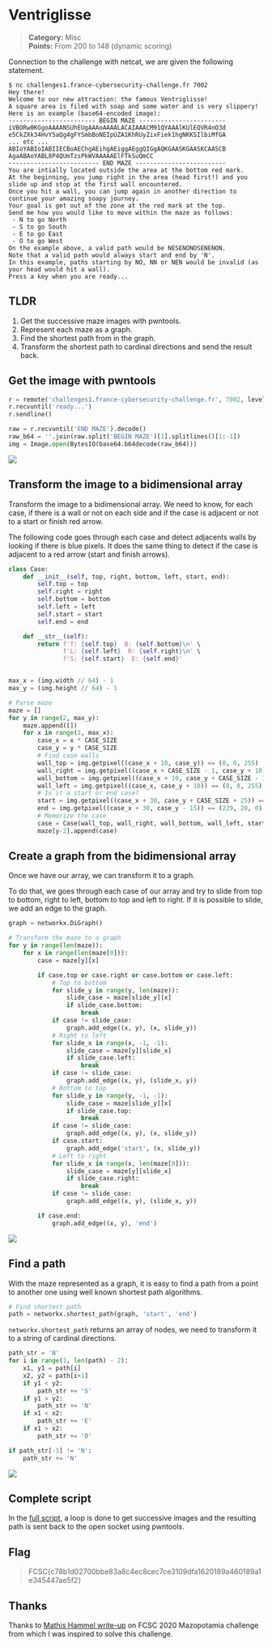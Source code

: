 # Ventriglisse

> **Category:** Misc  
> **Points:** From 200 to 148 (dynamic scoring)

Connection to the challenge with netcat, we are given the following statement.

```
$ nc challenges1.france-cybersecurity-challenge.fr 7002
Hey there!
Welcome to our new attraction: the famous Ventriglisse!
A square area is filed with soap and some water and is very slippery!
Here is an example (base64-encoded image):
------------------------ BEGIN MAZE ------------------------
iVBORw0KGgoAAAANSUhEUgAAAoAAAALACAIAAACM91QYAAAlKUlEQVR4nO3d
e5CkZXk34HvY5aQg4gFYSmbBoNEIpUZA1KhRUyZixFiek1hgNKKSIlbiMfGA
... etc ...
ABIoYABIoIABIIECBoAEChgAEihgAEiggAEggQIGgAQKGAASKGAASKCAASCB
AgaABAoYABL8P4QUmTzsPkWVAAAAAElFTkSuQmCC
------------------------- END MAZE -------------------------
You are intially located outside the area at the bottom red mark.
At the beginning, you jump right in the area (head first!) and you slide up and stop at the first wall encountered.
Once you hit a wall, you can jump again in another direction to continue your amazing soapy journey.
Your goal is get out of the zone at the red mark at the top.
Send me how you would like to move within the maze as follows:
 - N to go North
 - S to go South
 - E to go East
 - O to go West
On the example above, a valid path would be NESENONOSENENON.
Note that a valid path would always start and end by 'N'.
In this example, paths starting by NO, NN or NEN would be invalid (as your head would hit a wall).
Press a key when you are ready...
```

## TLDR

1. Get the successive maze images with pwntools.
2. Represent each maze as a graph.
3. Find the shortest path from in the graph.
4. Transform the shortest path to cardinal directions and send the result back.

## Get the image with pwntools

```python
r = remote('challenges1.france-cybersecurity-challenge.fr', 7002, level='debug')
r.recvuntil('ready...')
r.sendline()

raw = r.recvuntil('END MAZE').decode()
raw_b64 = ''.join(raw.split('BEGIN MAZE')[1].splitlines()[1:-1])
img = Image.open(BytesIO(base64.b64decode(raw_b64)))
```

![](maze.png)

## Transform the image to a bidimensional array

Transform the image to a bidimensional array. We need to know, for each case, if there is a wall or not on each side and if the case is adjacent or not to a start or finish red arrow.

The following code goes through each case and detect adjacents walls by looking if there is blue pixels. It does the same thing to detect if the case is adjacent to a red arrow (start and finish arrows).

```python
class Case:
    def __init__(self, top, right, bottom, left, start, end):
        self.top = top
        self.right = right
        self.bottom = bottom
        self.left = left
        self.start = start
        self.end = end

    def __str__(self):
        return f'T: {self.top}  B: {self.bottom}\n' \
               f'L: {self.left}  R: {self.right}\n' \
               f'S: {self.start}  E: {self.end}'


max_x = (img.width // 64) - 1
max_y = (img.height // 64) - 1

# Parse maze
maze = []
for y in range(2, max_y):
    maze.append([])
    for x in range(1, max_x):
        case_x = x * CASE_SIZE
        case_y = y * CASE_SIZE
        # Find case walls
        wall_top = img.getpixel((case_x + 10, case_y)) == (0, 0, 255)
        wall_right = img.getpixel((case_x + CASE_SIZE - 1, case_y + 10)) == (0, 0, 255)
        wall_bottom = img.getpixel((case_x + 10, case_y + CASE_SIZE - 1)) == (0, 0, 255)
        wall_left = img.getpixel((case_x, case_y + 10)) == (0, 0, 255)
        # Is it a start or end case?
        start = img.getpixel((case_x + 30, case_y + CASE_SIZE + 25)) == (229, 20, 0)
        end = img.getpixel((case_x + 30, case_y - 15)) == (229, 20, 0)
        # Memorize the case
        case = Case(wall_top, wall_right, wall_bottom, wall_left, start, end)
        maze[y-2].append(case)
```

## Create a graph from the bidimensional array

Once we have our array, we can transform it to a graph.

To do that, we goes through each case of our array and try to slide from top to bottom, right to left, bottom to top and left to right. If it is possible to slide, we add an edge to the graph.

```python
graph = networkx.DiGraph()

# Transform the maze to a graph
for y in range(len(maze)):
    for x in range(len(maze[0])):
        case = maze[y][x]

        if case.top or case.right or case.bottom or case.left:
            # Top to bottom
            for slide_y in range(y, len(maze)):
                slide_case = maze[slide_y][x]
                if slide_case.bottom:
                    break
            if case != slide_case:
                graph.add_edge((x, y), (x, slide_y))
            # Right to left
            for slide_x in range(x, -1, -1):
                slide_case = maze[y][slide_x]
                if slide_case.left:
                    break
            if case != slide_case:
                graph.add_edge((x, y), (slide_x, y))
            # Bottom to top
            for slide_y in range(y, -1, -1):
                slide_case = maze[slide_y][x]
                if slide_case.top:
                    break
            if case != slide_case:
                graph.add_edge((x, y), (x, slide_y))
            if case.start:
                graph.add_edge('start', (x, slide_y))
            # Left to right
            for slide_x in range(x, len(maze[0])):
                slide_case = maze[y][slide_x]
                if slide_case.right:
                    break
            if case != slide_case:
                graph.add_edge((x, y), (slide_x, y))

        if case.end:
            graph.add_edge((x, y), 'end')
```

![](maze-graph.png)

## Find a path

With the maze represented as a graph, it is easy to find a path from a point to another one using well known shortest path algorithms.

```python
# Find shortest path
path = networkx.shortest_path(graph, 'start', 'end')
```

`networkx.shortest_path` returns an array of nodes, we need to transform it to a string of cardinal directions.

```python
path_str = 'N'
for i in range(1, len(path) - 2):
    x1, y1 = path[i]
    x2, y2 = path[i+1]
    if y1 < y2:
        path_str += 'S'
    if y1 > y2:
        path_str += 'N'
    if x1 < x2:
        path_str += 'E'
    if x1 > x2:
        path_str += 'O'

if path_str[-1] != 'N':
    path_str += 'N'
```

![](maze-graph-path.png)

## Complete script

In the [full script](solve.py), a loop is done to get successive images and the resulting path is sent back to the open socket using pwntools.

## Flag

> FCSC{c78b1d02700bbe83a8c4ec8cec7ce3109dfa1620189a460189a1e345447ae5f2}

## Thanks

Thanks to [Mathis Hammel write-up](https://blog.h25.io/FCSC-Mazopotamia/) on FCSC 2020 Mazopotamia challenge from which I was inspired to solve this challenge.
